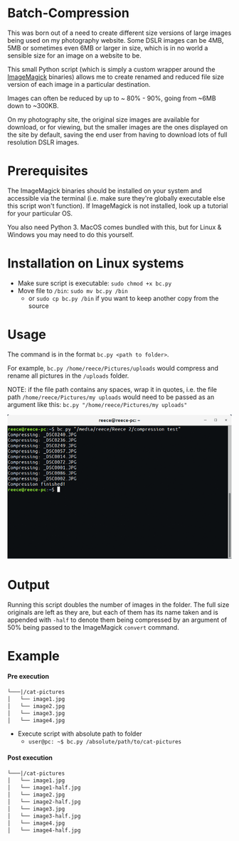 # Batch-Compression

This was born out of a need to create different size versions of large images being used on my photography website. Some DSLR images can be 4MB, 5MB or sometimes even 6MB or larger in size, which is in no world a sensible size for an image on a website to be.

This small Python script (which is simply a custom wrapper around the [ImageMagick](https://github.com/ImageMagick/ImageMagick) binaries) allows me to create renamed and reduced file size version of each image in a particular destination.

Images can often be reduced by up to ~ 80% - 90%, going from ~6MB down to ~300KB.

On my photography site, the original size images are available for download, or for viewing, but the smaller images are the ones displayed on the site by default, saving the end user from having to download lots of full resolution DSLR images.

# Prerequisites
  The ImageMagick binaries should be installed on your system and accessible via the terminal (i.e. make sure they're globally executable else this script won't function). If ImageMagick is not installed, look up a tutorial for your particular OS.

  You also need Python 3. MacOS comes bundled with this, but for Linux & Windows you may need to do this yourself.


# Installation on Linux systems
  * Make sure script is executable: `sudo chmod +x bc.py`
  * Move file to `/bin`: `sudo mv bc.py /bin`
    * or `sudo cp bc.py /bin` if you want to keep another copy from the source


# Usage
The command is in the format `bc.py <path to folder>`.

For example, `bc.py /home/reece/Pictures/uploads` would compress and rename all pictures in the `/uploads` folder.

NOTE: if the file path contains any spaces, wrap it in quotes, i.e. the file path `/home/reece/Pictures/my uploads` would need to be passed as an argument like this: `bc.py "/home/reece/Pictures/my uploads"`


![Terminal example](res/terminal-example.png)

# Output
Running this script doubles the number of images in the folder. The full size originals are left as they are, but each of them has its name taken and is appended with `-half` to denote them being compressed by an argument of 50% being passed to the ImageMagick `convert` command.

# Example

#### Pre execution

```
└───|/cat-pictures
│   └── image1.jpg
│   └── image2.jpg
│   └── image3.jpg
│   └── image4.jpg
```

* Execute script with absolute path to folder
  * `user@pc: ~$ bc.py /absolute/path/to/cat-pictures`

#### Post execution
```
└───|/cat-pictures
│   └── image1.jpg
│   └── image1-half.jpg
│   └── image2.jpg
│   └── image2-half.jpg
│   └── image3.jpg
│   └── image3-half.jpg
│   └── image4.jpg
│   └── image4-half.jpg
```
